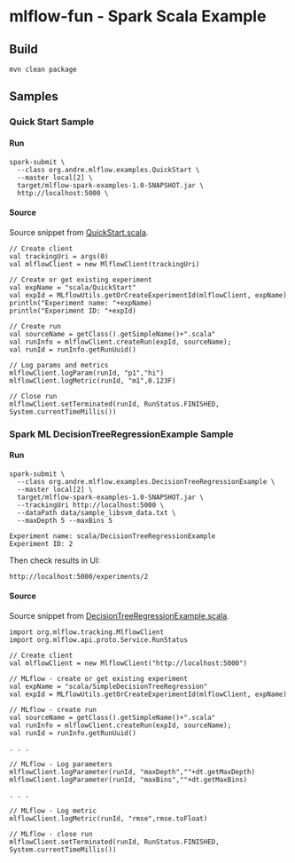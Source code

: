 # mlflow-fun - Spark Scala Example

## Build
```
mvn clean package
```

## Samples

### Quick Start Sample
#### Run
```
spark-submit \
  --class org.andre.mlflow.examples.QuickStart \
  --master local[2] \
  target/mlflow-spark-examples-1.0-SNAPSHOT.jar \
  http://localhost:5000 \
```

#### Source
Source snippet from [QuickStart.scala](src/main/scala/org/andre/mlflow/examples/QuickStart.scala).
```
// Create client
val trackingUri = args(0)
val mlflowClient = new MlflowClient(trackingUri)

// Create or get existing experiment
val expName = "scala/QuickStart"
val expId = MLflowUtils.getOrCreateExperimentId(mlflowClient, expName)
println("Experiment name: "+expName)
println("Experiment ID: "+expId)

// Create run
val sourceName = getClass().getSimpleName()+".scala"
val runInfo = mlflowClient.createRun(expId, sourceName);
val runId = runInfo.getRunUuid()

// Log params and metrics
mlflowClient.logParam(runId, "p1","hi")
mlflowClient.logMetric(runId, "m1",0.123F)

// Close run
mlflowClient.setTerminated(runId, RunStatus.FINISHED, System.currentTimeMillis())
```

### Spark ML DecisionTreeRegressionExample Sample
#### Run
```
spark-submit \
  --class org.andre.mlflow.examples.DecisionTreeRegressionExample \
  --master local[2] \
  target/mlflow-spark-examples-1.0-SNAPSHOT.jar \
  --trackingUri http://localhost:5000 \
  --dataPath data/sample_libsvm_data.txt \
  --maxDepth 5 --maxBins 5

Experiment name: scala/DecisionTreeRegressionExample
Experiment ID: 2

```
Then check results in UI:
```
http://localhost:5000/experiments/2
```

#### Source

Source snippet from [DecisionTreeRegressionExample.scala](src/main/scala/org/andre/mlflow/examples/DecisionTreeRegressionExample.scala).
```
import org.mlflow.tracking.MlflowClient
import org.mlflow.api.proto.Service.RunStatus

// Create client
val mlflowClient = new MlflowClient("http://localhost:5000")

// MLflow - create or get existing experiment
val expName = "scala/SimpleDecisionTreeRegression"
val expId = MLflowUtils.getOrCreateExperimentId(mlflowClient, expName)

// MLflow - create run
val sourceName = getClass().getSimpleName()+".scala"
val runInfo = mlflowClient.createRun(expId, sourceName);
val runId = runInfo.getRunUuid()

. . .

// MLflow - Log parameters
mlflowClient.logParameter(runId, "maxDepth",""+dt.getMaxDepth)
mlflowClient.logParameter(runId, "maxBins",""+dt.getMaxBins)

. . .

// MLflow - Log metric
mlflowClient.logMetric(runId, "rmse",rmse.toFloat)

// MLflow - close run
mlflowClient.setTerminated(runId, RunStatus.FINISHED, System.currentTimeMillis())
```
